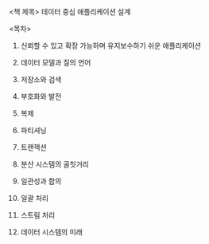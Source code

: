 <책 제목>
데이터 중심 애플리케이션 설계

<목차>

1. 신뢰할 수 있고 확장 가능하며 유지보수하기 쉬운 애플리케이션

2. 데이터 모델과 질의 언어

3. 저장소와 검색

4. 부호화와 발전

5. 복제

6. 파티셔닝

7. 트랜잭션

8. 분산 시스템의 골칫거리

9. 일관성과 합의

10. 일괄 처리

11. 스트림 처리

12. 데이터 시스템의 미래
 
